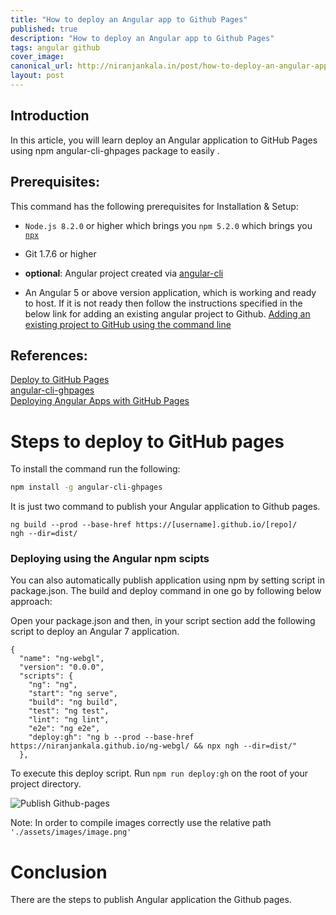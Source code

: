 ```yaml
---
title: "How to deploy an Angular app to Github Pages"
published: true
description: "How to deploy an Angular app to Github Pages"
tags: angular github
cover_image: 
canonical_url: http://niranjankala.in/post/how-to-deploy-an-angular-app-to-github-pages
layout: post
---
```

    
## Introduction

In this article, you will learn deploy an Angular application to GitHub Pages using npm angular-cli-ghpages package to easily .

## Prerequisites:


This command has the following prerequisites for Installation & Setup:

- `Node.js 8.2.0` or higher which brings you `npm 5.2.0` which brings you [`npx`](https://medium.com/@maybekatz/introducing-npx-an-npm-package-runner-55f7d4bd282b) 
- Git 1.7.6 or higher
- __optional__: Angular project created via [angular-cli](https://github.com/angular/angular-cli)

- An Angular 5 or above version application, which is working and ready to host.
If it is not ready then follow the instructions specified in the below link for adding an existing angular project to Github.
[Adding an existing project to GitHub using the command line](https://help.github.com/en/articles/adding-an-existing-project-to-github-using-the-command-line)

## References:
[Deploy to GitHub Pages](https://github.com/angular/angular-cli/wiki/stories-github-pages)   
[angular-cli-ghpages](https://github.com/angular-schule/angular-cli-ghpages/blob/master/README.md)   
[Deploying Angular Apps with GitHub Pages](https://rhythmandbinary.com/2019/01/05/deploying-angular-apps-with-github-pages/)



# Steps to deploy to GitHub pages


To install the command run the following:

```bash
npm install -g angular-cli-ghpages
```

It is just two command to publish your Angular application to Github pages.
``` 
ng build --prod --base-href https://[username].github.io/[repo]/
ngh --dir=dist/
```



### Deploying using the Angular npm scipts

You can also automatically publish application using npm by setting script in package.json. The build and deploy command in one go by following below approach:

Open your package.json and then, in your script section add the following script to deploy an Angular 7 application.
```
{
  "name": "ng-webgl",
  "version": "0.0.0",
  "scripts": {
    "ng": "ng",
    "start": "ng serve",
    "build": "ng build",
    "test": "ng test",
    "lint": "ng lint",
    "e2e": "ng e2e",
    "deploy:gh": "ng b --prod --base-href https://niranjankala.github.io/ng-webgl/ && npx ngh --dir=dist/"
  },
```

To execute this deploy script. Run `npm run deploy:gh` on the root of your project directory.

![Publish Github-pages](https://2.bp.blogspot.com/-aCz-PHtogiY/XNz-_7tyEtI/AAAAAAAABtw/A7hhgRBHIy4PBvS5jfimToSYqXxJketXwCLcBGAs/s320/Publish%2BGithub-pages.PNG)

Note: In order to compile images correctly use the relative path `'./assets/images/image.png'`




# Conclusion
There are the steps to publish Angular application the Github pages.
